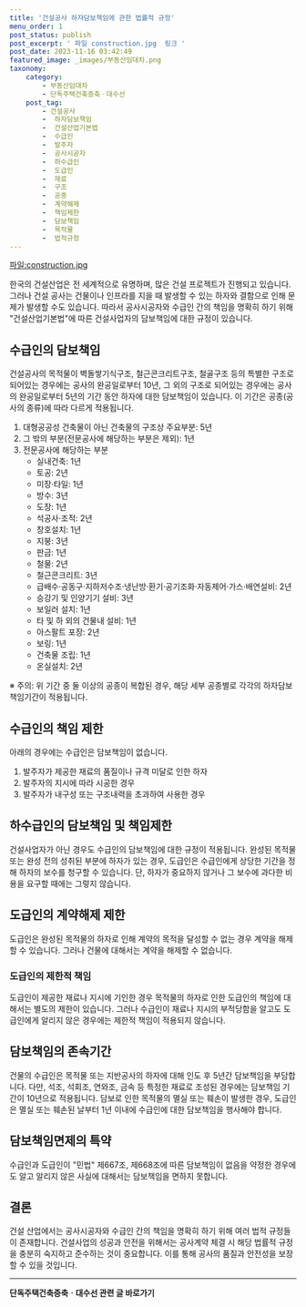 ```yaml
---
title: '건설공사 하자담보책임에 관한 법률적 규정'
menu_order: 1
post_status: publish
post_excerpt: ' 파일 construction.jpg  링크 '
post_date: 2023-11-16 03:42:49
featured_image: _images/부동산임대차.png
taxonomy:
    category:
        - 부동산임대차
        - 단독주택건축증축ㆍ대수선
    post_tag:
        - 건설공사
        -  하자담보책임
        -  건설산업기본법
        -  수급인
        -  발주자
        -  공사시공자
        -  하수급인
        -  도급인
        -  재료
        -  구조
        -  공종
        -  계약해제
        -  책임제한
        -  담보책임
        -  목적물
        -  법적규정
---
```



[파일:construction.jpg](링크)

한국의 건설산업은 전 세계적으로 유명하며, 많은 건설 프로젝트가 진행되고 있습니다. 그러나 건설 공사는 건물이나 인프라를 지을 때 발생할 수 있는 하자와 결함으로 인해 문제가 발생할 수도 있습니다. 따라서 공사시공자와 수급인 간의 책임을 명확히 하기 위해 "건설산업기본법"에 따른 건설사업자의 담보책임에 대한 규정이 있습니다.

## 수급인의 담보책임
건설공사의 목적물이 벽돌쌓기식구조, 철근콘크리트구조, 철골구조 등의 특별한 구조로 되어있는 경우에는 공사의 완공일로부터 10년, 그 외의 구조로 되어있는 경우에는 공사의 완공일로부터 5년의 기간 동안 하자에 대한 담보책임이 있습니다. 이 기간은 공종(공사의 종류)에 따라 다르게 적용됩니다.

1. 대형공공성 건축물이 아닌 건축물의 구조상 주요부분: 5년
2. 그 밖의 부분(전문공사에 해당하는 부분은 제외): 1년
3. 전문공사에 해당하는 부분
   - 실내건축: 1년
   - 토공: 2년
   - 미장·타일: 1년
   - 방수: 3년
   - 도장: 1년
   - 석공사·조적: 2년
   - 창호설치: 1년
   - 지붕: 3년
   - 판금: 1년
   - 철물: 2년
   - 철근콘크리트: 3년
   - 급배수·공동구·지하저수조·냉난방·환기·공기조화·자동제어·가스·배연설비: 2년
   - 승강기 및 인양기기 설비: 3년
   - 보일러 설치: 1년
   - 타 및 하 외의 건물내 설비: 1년
   - 아스팔트 포장: 2년
   - 보링: 1년
   - 건축물 조립: 1년
   - 온실설치: 2년

※ 주의: 위 기간 중 둘 이상의 공종이 복합된 경우, 해당 세부 공종별로 각각의 하자담보책임기간이 적용됩니다.

## 수급인의 책임 제한
아래의 경우에는 수급인은 담보책임이 없습니다.

1. 발주자가 제공한 재료의 품질이나 규격 미달로 인한 하자
2. 발주자의 지시에 따라 시공한 경우
3. 발주자가 내구성 또는 구조내력을 초과하여 사용한 경우

## 하수급인의 담보책임 및 책임제한
건설사업자가 아닌 경우도 수급인의 담보책임에 대한 규정이 적용됩니다. 완성된 목적물 또는 완성 전의 성취된 부분에 하자가 있는 경우, 도급인은 수급인에게 상당한 기간을 정해 하자의 보수를 청구할 수 있습니다. 단, 하자가 중요하지 않거나 그 보수에 과다한 비용을 요구할 때에는 그렇지 않습니다.

## 도급인의 계약해제 제한
도급인은 완성된 목적물의 하자로 인해 계약의 목적을 달성할 수 없는 경우 계약을 해제할 수 있습니다. 그러나 건물에 대해서는 계약을 해제할 수 없습니다.

### 도급인의 제한적 책임
도급인이 제공한 재료나 지시에 기인한 경우 목적물의 하자로 인한 도급인의 책임에 대해서는 별도의 제한이 있습니다. 그러나 수급인이 재료나 지시의 부적당함을 알고도 도급인에게 알리지 않은 경우에는 제한적 책임이 적용되지 않습니다.

## 담보책임의 존속기간
건물의 수급인은 목적물 또는 지반공사의 하자에 대해 인도 후 5년간 담보책임을 부담합니다. 다만, 석조, 석회조, 연와조, 금속 등 특정한 재료로 조성된 경우에는 담보책임 기간이 10년으로 적용됩니다. 담보로 인한 목적물의 멸실 또는 훼손이 발생한 경우, 도급인은 멸실 또는 훼손된 날부터 1년 이내에 수급인에 대한 담보책임을 행사해야 합니다.

## 담보책임면제의 특약
수급인과 도급인이 "민법" 제667조, 제668조에 따른 담보책임이 없음을 약정한 경우에도 알고 알리지 않은 사실에 대해서는 담보책임을 면하지 못합니다.

## 결론
건설 산업에서는 공사시공자와 수급인 간의 책임을 명확히 하기 위해 여러 법적 규정들이 존재합니다. 건설사업의 성공과 안전을 위해서는 공사계약 체결 시 해당 법률적 규정을 충분히 숙지하고 준수하는 것이 중요합니다. 이를 통해 공사의 품질과 안전성을 보장할 수 있을 것입니다.
<!-- wp:separator -->
<hr class="wp-block-separator has-alpha-channel-opacity"/>
<!-- /wp:separator -->

<!-- wp:group {"backgroundColor":"base","layout":{"type":"constrained"}} -->
<div class="wp-block-group has-base-background-color has-background"><!-- wp:paragraph {"align":"center","fontSize":"medium"} -->
<p class="has-text-align-center has-large-font-size"><strong>단독주택건축증축ㆍ대수선 관련 글 바로가기</strong></p>
<!-- /wp:paragraph -->


<!-- wp:latest-posts
{"categories":[{"id":22770,"count":19,"description":"","link":"https://uknowlaw.com/category/%eb%8b%a8%eb%8f%85%ec%a3%bc%ed%83%9d%ea%b1%b4%ec%b6%95%ec%a6%9d%ec%b6%95%e3%86%8d%eb%8c%80%ec%88%98%ec%84%a0/","name":"단독주택건축증축ㆍ대수선","slug":"단독주택건축증축ㆍ대수선","taxonomy":"category","parent":0,"meta":[],"_links":{"self":[{"href":"https://uknowlaw.com/wp-json/wp/v2/categories/22770"}],"collection":[{"href":"https://uknowlaw.com/wp-json/wp/v2/categories"}],"about":[{"href":"https://uknowlaw.com/wp-json/wp/v2/taxonomies/category"}],"wp:post_type":[{"href":"https://uknowlaw.com/wp-json/wp/v2/posts?categories=22770"}],"curies":[{"name":"wp","href":"https://api.w.org/{rel}","templated":true}]}}],"postsToShow":100,"excerptLength":28,"postLayout":"grid","columns":2,"featuredImageAlign":"left","featuredImageSizeSlug":"large","fontSize":"small"} /--></div>
<!-- /wp:group -->